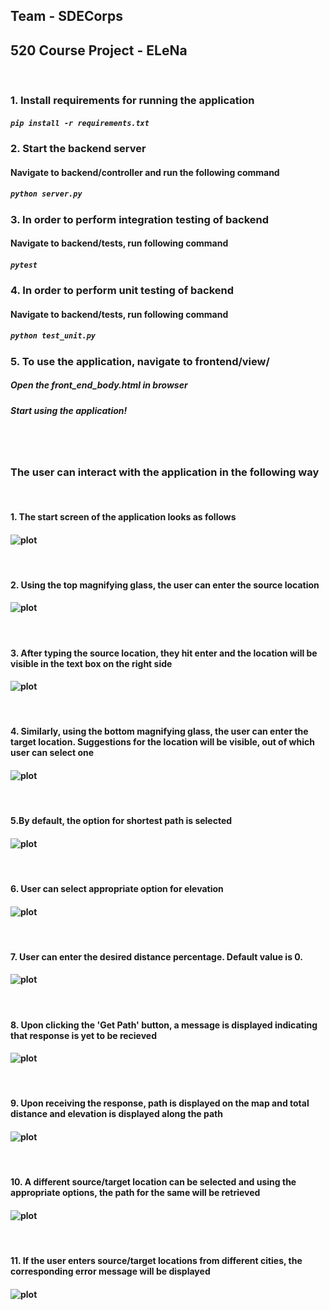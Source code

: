 ## Team - SDECorps
## 520 Course Project - ELeNa

<br />

### 1. Install requirements for running the application
##### `pip install -r requirements.txt`

### 2. Start the backend server
#### Navigate to backend/controller and run the following command
##### `python server.py`

### 3. In order to perform integration testing of backend
#### Navigate to backend/tests, run following command
##### `pytest`

### 4. In order to perform unit testing of backend
#### Navigate to backend/tests, run following command
##### `python test_unit.py`

### 5. To use the application, navigate to frontend/view/
##### Open the front_end_body.html in browser
##### Start using the application!

<br />
<br />

### The user can interact with the application in the following way
<br />

#### 1. The start screen of the application looks as follows
#### ![plot](./output/1.png)
<br />

#### 2. Using the top magnifying glass, the user can enter the source location
#### ![plot](./output/2.png)
<br />

#### 3. After typing the source location, they hit enter and the location will be visible in the text box on the right side
#### ![plot](./output/3.png)
<br />

#### 4. Similarly, using the bottom magnifying glass, the user can enter the target location. Suggestions for the location will be visible, out of which user can select one
#### ![plot](./output/5.png)
<br />

#### 5.By default, the option for shortest path is selected
#### ![plot](./output/6.png)
<br />

#### 6. User can select appropriate option for elevation
#### ![plot](./output/7.png)
<br />

#### 7. User can enter the desired distance percentage. Default value is 0.
#### ![plot](./output/8.png)
<br />

#### 8. Upon clicking the 'Get Path' button, a message is displayed indicating that response is yet to be recieved
#### ![plot](./output/10.png)
<br />

#### 9. Upon receiving the response, path is displayed on the map and total distance and elevation is displayed along the path
#### ![plot](./output/9.png)
<br />

#### 10. A different source/target location can be selected and using the appropriate options, the path for the same will be retrieved
#### ![plot](./output/11.png)
<br />

#### 11. If the user enters source/target locations from different cities, the corresponding error message will be displayed
#### ![plot](./output/12.png)
<br />